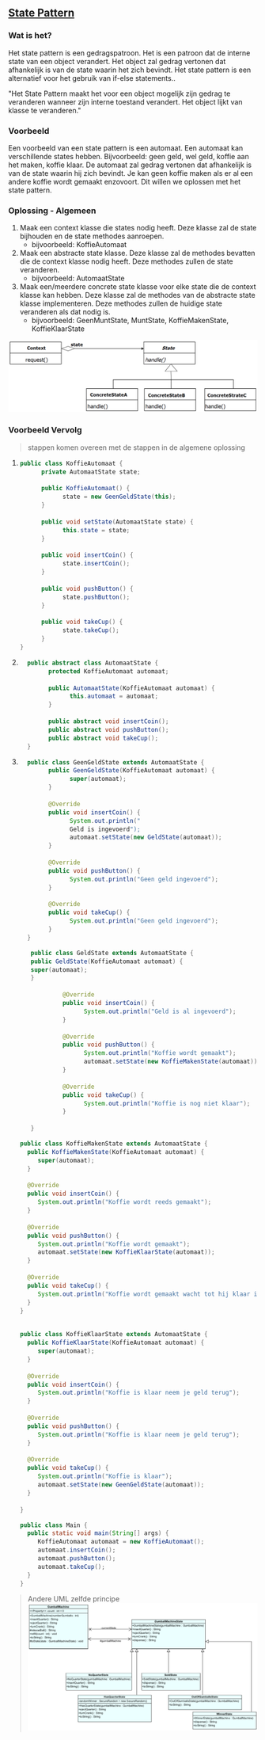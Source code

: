 ## [State Pattern](https://www.youtube.com/watch?v=N12L5D78MAA&list=PLrhzvIcii6GNjpARdnO4ueTUAVR9eMBpc&index=17)

### Wat is het?

Het state pattern is een gedragspatroon. Het is een patroon dat de interne state van een object verandert. Het object zal gedrag vertonen dat afhankelijk is van de state waarin het zich bevindt. Het state pattern is een alternatief voor het gebruik van if-else statements..

"Het State Pattern maakt het voor een object mogelijk zijn gedrag te veranderen wanneer zijn interne toestand verandert. Het object lijkt van klasse te veranderen."

### Voorbeeld

Een voorbeeld van een state pattern is een automaat. Een automaat kan verschillende states hebben. Bijvoorbeeld: geen geld, wel geld, koffie aan het maken, koffie klaar. De automaat zal gedrag vertonen dat afhankelijk is van de state waarin hij zich bevindt. Je kan geen koffie maken als er al een andere koffie wordt gemaakt enzovoort. Dit willen we oplossen met het state pattern.

### Oplossing - Algemeen

1.  Maak een context klasse die states nodig heeft. Deze klasse zal de state bijhouden en de state methodes aanroepen.
    - bijvoorbeeld: KoffieAutomaat
2.  Maak een abstracte state klasse. Deze klasse zal de methodes bevatten die de context klasse nodig heeft. Deze methodes zullen de state veranderen.
    - bijvoorbeeld: AutomaatState
3.  Maak een/meerdere concrete state klasse voor elke state die de context klasse kan hebben. Deze klasse zal de methodes van de abstracte state klasse implementeren. Deze methodes zullen de huidige state veranderen als dat nodig is.
    - bijvoorbeeld: GeenMuntState, MuntState, KoffieMakenState, KoffieKlaarState

![State](State.png)

### Voorbeeld Vervolg

> stappen komen overeen met de stappen in de algemene oplossing

1.  ```java
    public class KoffieAutomaat {
          private AutomaatState state;

          public KoffieAutomaat() {
                state = new GeenGeldState(this);
          }

          public void setState(AutomaatState state) {
                this.state = state;
          }

          public void insertCoin() {
                state.insertCoin();
          }

          public void pushButton() {
                state.pushButton();
          }

          public void takeCup() {
                state.takeCup();
          }
    }
    ```

2.  ```java
      public abstract class AutomaatState {
            protected KoffieAutomaat automaat;

            public AutomaatState(KoffieAutomaat automaat) {
                  this.automaat = automaat;
            }

            public abstract void insertCoin();
            public abstract void pushButton();
            public abstract void takeCup();
      }
    ```

3.  ```java
      public class GeenGeldState extends AutomaatState {
            public GeenGeldState(KoffieAutomaat automaat) {
                  super(automaat);
            }

            @Override
            public void insertCoin() {
                  System.out.println("
                  Geld is ingevoerd");
                  automaat.setState(new GeldState(automaat));
            }

            @Override
            public void pushButton() {
                  System.out.println("Geen geld ingevoerd");
            }

            @Override
            public void takeCup() {
                  System.out.println("Geen geld ingevoerd");
            }
      }
    ```

    ```java
       public class GeldState extends AutomaatState {
       public GeldState(KoffieAutomaat automaat) {
       super(automaat);
       }

                @Override
                public void insertCoin() {
                      System.out.println("Geld is al ingevoerd");
                }

                @Override
                public void pushButton() {
                      System.out.println("Koffie wordt gemaakt");
                      automaat.setState(new KoffieMakenState(automaat));
                }

                @Override
                public void takeCup() {
                      System.out.println("Koffie is nog niet klaar");
                }

       }

    ```

    ```java
    public class KoffieMakenState extends AutomaatState {
      public KoffieMakenState(KoffieAutomaat automaat) {
         super(automaat);
      }

      @Override
      public void insertCoin() {
         System.out.println("Koffie wordt reeds gemaakt");
      }

      @Override
      public void pushButton() {
         System.out.println("Koffie wordt gemaakt");
         automaat.setState(new KoffieKlaarState(automaat));
      }

      @Override
      public void takeCup() {
         System.out.println("Koffie wordt gemaakt wacht tot hij klaar is");
      }
    }
    ```

    ```java

    public class KoffieKlaarState extends AutomaatState {
      public KoffieKlaarState(KoffieAutomaat automaat) {
         super(automaat);
      }

      @Override
      public void insertCoin() {
         System.out.println("Koffie is klaar neem je geld terug");
      }

      @Override
      public void pushButton() {
         System.out.println("Koffie is klaar neem je geld terug");
      }

      @Override
      public void takeCup() {
         System.out.println("Koffie is klaar");
         automaat.setState(new GeenGeldState(automaat));
      }

    }

    ```

    ```java
    public class Main {
      public static void main(String[] args) {
         KoffieAutomaat automaat = new KoffieAutomaat();
         automaat.insertCoin();
         automaat.pushButton();
         automaat.takeCup();
      }
    }
    ```

> Andere UML zelfde principe
> ![State](State2.png)
